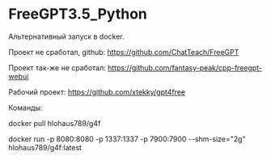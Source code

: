 # FreeGPT3.5_Python
Альтернативный запуск в docker.


Проект не сработал, github: https://github.com/ChatTeach/FreeGPT

Проект так-же не сработал: https://github.com/fantasy-peak/cpp-freegpt-webui

Рабочий проект:
https://github.com/xtekky/gpt4free

Команды:

docker pull hlohaus789/g4f 

docker run -p 8080:8080 -p 1337:1337 -p 7900:7900 --shm-size="2g" hlohaus789/g4f:latest
